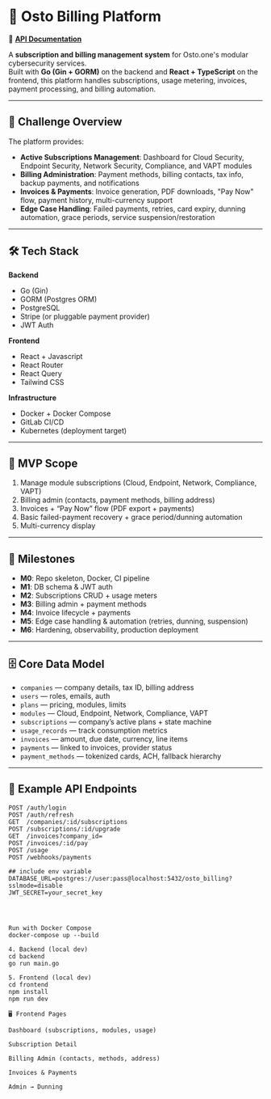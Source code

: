 # 🚀 Osto Billing Platform

📘 **[API Documentation](https://docs.google.com/document/d/1D4-Njp8Bc7ippMIPInCmbIvYNbZfODwgKkBNsp1lpjc/edit?usp=sharing)**  

A **subscription and billing management system** for Osto.one's modular cybersecurity services.  
Built with **Go (Gin + GORM)** on the backend and **React + TypeScript** on the frontend, this platform handles subscriptions, usage metering, invoices, payment processing, and billing automation.

---



## 📖 Challenge Overview
The platform provides:
- **Active Subscriptions Management**: Dashboard for Cloud Security, Endpoint Security, Network Security, Compliance, and VAPT modules  
- **Billing Administration**: Payment methods, billing contacts, tax info, backup payments, and notifications  
- **Invoices & Payments**: Invoice generation, PDF downloads, "Pay Now" flow, payment history, multi-currency support  
- **Edge Case Handling**: Failed payments, retries, card expiry, dunning automation, grace periods, service suspension/restoration  

---


## 🛠️ Tech Stack
**Backend**
- Go (Gin)  
- GORM (Postgres ORM)  
- PostgreSQL  
- Stripe (or pluggable payment provider)  
- JWT Auth  

**Frontend**
- React + Javascript 
- React Router  
- React Query  
- Tailwind CSS  

**Infrastructure**
- Docker + Docker Compose  
- GitLab CI/CD  
- Kubernetes (deployment target)  

---

## 📌 MVP Scope
1. Manage module subscriptions (Cloud, Endpoint, Network, Compliance, VAPT)  
2. Billing admin (contacts, payment methods, billing address)  
3. Invoices + “Pay Now” flow (PDF export + payments)  
4. Basic failed-payment recovery + grace period/dunning automation  
5. Multi-currency display  

---

## 🎯 Milestones
- **M0**: Repo skeleton, Docker, CI pipeline  
- **M1**: DB schema & JWT auth  
- **M2**: Subscriptions CRUD + usage meters  
- **M3**: Billing admin + payment methods  
- **M4**: Invoice lifecycle + payments  
- **M5**: Edge case handling & automation (retries, dunning, suspension)  
- **M6**: Hardening, observability, production deployment  

---

## 🗄️ Core Data Model
- `companies` — company details, tax ID, billing address  
- `users` — roles, emails, auth  
- `plans` — pricing, modules, limits  
- `modules` — Cloud, Endpoint, Network, Compliance, VAPT  
- `subscriptions` — company’s active plans + state machine  
- `usage_records` — track consumption metrics  
- `invoices` — amount, due date, currency, line items  
- `payments` — linked to invoices, provider status  
- `payment_methods` — tokenized cards, ACH, fallback hierarchy  

---

## 📡 Example API Endpoints
```http
POST /auth/login
POST /auth/refresh
GET  /companies/:id/subscriptions
POST /subscriptions/:id/upgrade
GET  /invoices?company_id=
POST /invoices/:id/pay
POST /usage
POST /webhooks/payments

## include env variable
DATABASE_URL=postgres://user:pass@localhost:5432/osto_billing?sslmode=disable
JWT_SECRET=your_secret_key




Run with Docker Compose
docker-compose up --build

4. Backend (local dev)
cd backend
go run main.go

5. Frontend (local dev)
cd frontend
npm install
npm run dev

🖥️ Frontend Pages

Dashboard (subscriptions, modules, usage)

Subscription Detail

Billing Admin (contacts, methods, address)

Invoices & Payments

Admin → Dunning